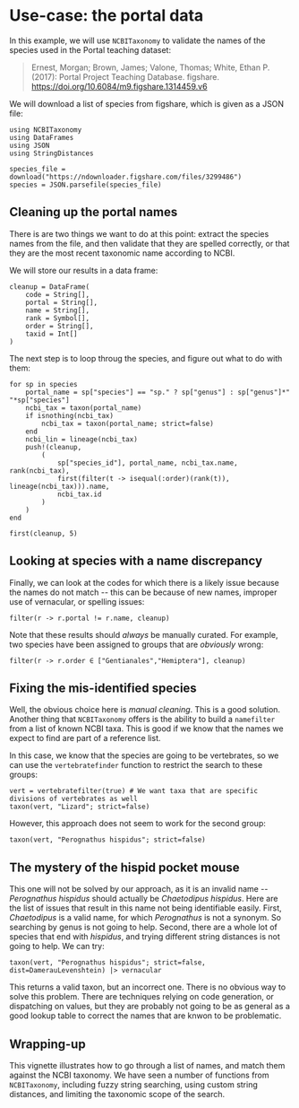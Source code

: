 # Use-case: the portal data

In this example, we will use `NCBITaxonomy` to validate the names of the species
used in the Portal teaching dataset:

> Ernest, Morgan; Brown, James; Valone, Thomas; White, Ethan P. (2017): Portal
> Project Teaching Database. figshare.
> https://doi.org/10.6084/m9.figshare.1314459.v6

We will download a list of species from figshare, which is given as a JSON file:

```@example portal
using NCBITaxonomy
using DataFrames
using JSON
using StringDistances

species_file = download("https://ndownloader.figshare.com/files/3299486")
species = JSON.parsefile(species_file)
```

## Cleaning up the portal names

There is are two things we want to do at this point: extract the species names
from the file, and then validate that they are spelled correctly, or that they
are the most recent taxonomic name according to NCBI.

We will store our results in a data frame:

```@example portal
cleanup = DataFrame(
    code = String[],
    portal = String[],
    name = String[],
    rank = Symbol[],
    order = String[],
    taxid = Int[]
)
```

The next step is to loop throug the species, and figure out what to do with
them:

```@example portal
for sp in species
    portal_name = sp["species"] == "sp." ? sp["genus"] : sp["genus"]*" "*sp["species"]
    ncbi_tax = taxon(portal_name)
    if isnothing(ncbi_tax)
        ncbi_tax = taxon(portal_name; strict=false)
    end
    ncbi_lin = lineage(ncbi_tax)
    push!(cleanup,
        (
            sp["species_id"], portal_name, ncbi_tax.name, rank(ncbi_tax),
            first(filter(t -> isequal(:order)(rank(t)), lineage(ncbi_tax))).name,
            ncbi_tax.id
        )
    )
end

first(cleanup, 5)
```

## Looking at species with a name discrepancy

Finally, we can look at the codes for which there is a likely issue because the
names do not match -- this can be because of new names, improper use of
vernacular, or spelling issues:

```@example portal
filter(r -> r.portal != r.name, cleanup)
```

Note that these results should *always* be manually curated. For example, two
species have been assigned to groups that are *obviously* wrong:

```@example portal
filter(r -> r.order ∈ ["Gentianales","Hemiptera"], cleanup)
```

## Fixing the mis-identified species

Well, the obvious choice here is *manual cleaning*. This is a good solution.
Another thing that `NCBITaxonomy` offers is the ability to build a `namefilter`
from a list of known NCBI taxa. This is good if we know that the names we expect
to find are part of a reference list.

In this case, we know that the species are going to be vertebrates, so we can use
the `vertebratefinder` function to restrict the search to these groups:

```@example portal
vert = vertebratefilter(true) # We want taxa that are specific divisions of vertebrates as well
taxon(vert, "Lizard"; strict=false)
```

However, this approach does not seem to work for the second group:

```@example portal
taxon(vert, "Perognathus hispidus"; strict=false)
```

## The mystery of the hispid pocket mouse

This one will not be solved by our approach, as it is an invalid name --
*Perognathus hispidus* should actually be *Chaetodipus hispidus*. Here are the
list of issues that result in this name not being identifiable easily. First,
*Chaetodipus* is a valid name, for which *Perognathus* is not a synonym. So
searching by genus is not going to help. Second, there are a whole lot of
species that end with *hispidus*, and trying different string distances is not
going to help. We can try:

```@example portal
taxon(vert, "Perognathus hispidus"; strict=false, dist=DamerauLevenshtein) |> vernacular
```

This returns a valid taxon, but an incorrect one. There is no obvious way to
solve this problem. There are techniques relying on code generation, or
dispatching on values, but they are probably not going to be as general as a
good lookup table to correct the names that are knwon to be problematic.

## Wrapping-up

This vignette illustrates how to go through a list of names, and match them
against the NCBI taxonomy. We have seen a number of functions from
`NCBITaxonomy`, including fuzzy string searching, using custom string distances,
and limiting the taxonomic scope of the search.
